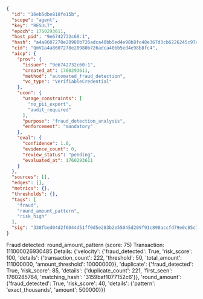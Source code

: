 ```json
{
  "id": "16eb5dbe810fe15b",
  "scope": "agent",
  "key": "RESULT",
  "epoch": 1760293611,
  "host_pid": "9e6742732c60:1",
  "hash": "a4a8607278e20980b726adca40bb5ed4e98b8fc48e367d3cb6226245c97c9d21",
  "cid": "QmV1a4a8607278e20980b726adca40bb5ed4e98b8fc4",
  "aicp": {
    "prov": {
      "issuer": "9e6742732c60:1",
      "created_at": 1760293611,
      "method": "automated_fraud_detection",
      "vc_type": "VerifiableCredential"
    },
    "ucon": {
      "usage_constraints": [
        "no_pii_export",
        "audit_required"
      ],
      "purpose": "fraud_detection_analysis",
      "enforcement": "mandatory"
    },
    "eval": {
      "confidence": 1.0,
      "evidence_count": 0,
      "review_status": "pending",
      "evaluated_at": 1760293611
    }
  },
  "sources": [],
  "edges": [],
  "metrics": {},
  "thresholds": {},
  "tags": [
    "fraud",
    "round_amount_pattern",
    "risk_high"
  ],
  "sig": "338fbed04d2f6044d51ff0d5e283b2e55045d209f91c898accfd79e0c85c7665"
}
```

Fraud detected: round_amount_pattern (score: 75)
Transaction: 111000026930485
Details: {'velocity': {'fraud_detected': True, 'risk_score': 100, 'details': {'transaction_count': 222, 'threshold': 50, 'total_amount': 111000000, 'amount_threshold': 10000000}}, 'duplicate': {'fraud_detected': True, 'risk_score': 85, 'details': {'duplicate_count': 221, 'first_seen': 1760285764, 'matching_hash': '3159baf1077152c6'}}, 'round_amount': {'fraud_detected': True, 'risk_score': 40, 'details': {'pattern': 'exact_thousands', 'amount': 500000}}}